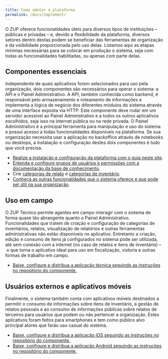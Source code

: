 ```yaml
---
title: Como adotar a plataforma
permalink: /docs/implement/
---
```


O ZUP oferece funcionalidades úteis para diversos tipos de instituições – públicas e privadas – e, devido a flexibilidade da plataforma, diversos setores dentro destas podem se beneficiar das ferramentas de organização e da visibilidade proporcionada pelo uso delas.
Listamos aqui as etapas mínimas necessárias para se colocar em produção o sistema, seja com todas as funcionalidades habilitadas, ou apenas com parte delas.

## Componentes essenciais
Independente de quais aplicativos forem selecionados para uso pela organização, dois componentes são necessários para operar o sistema: a API e o Painel Administrativo. A API, também conhecida como backend, é responsável pelo armazenamento e roteamento de informações e implementa a lógica de negócio dos diferentes módulos do sistema através de uma interface exposta via HTTP. Este componente deve rodar em um servidor acessível ao Painel Administrativo e a todos os outros aplicativos escolhidos, seja isso na internet pública ou na rede privada.
O Painel Administrativo é a principal ferramenta para manipulação e uso do sistema e possui acesso a todas funcionalidades disponíveis na plataforma. Se sua organização necessita usar a aplicação no backoffice através de notebooks ou desktops, a instalação e configuração destes dois componentes é tudo que você precisa.

 - [Realize a instalação e configuração da plataforma com o guia neste site](installation_docker.md).
 - [Entenda e configure grupos de usuários e permissões com a documentação da base de conhecimento](https://zeladoriaurbana.zendesk.com/hc/pt-br/articles/203948149-Criando-um-grupo-e-atribuindo-permiss%C3%B5es).
 - Crie [categorias de relato](https://zeladoriaurbana.zendesk.com/hc/pt-br/articles/203925815-Criando-a-categoria-de-relato) e [categorias de inventário](https://zeladoriaurbana.zendesk.com/hc/pt-br/articles/203925215-O-que-%C3%A9-uma-categoria-de-invent%C3%A1rio-).
 - [Conheça as outras funcionalidades que o sistema oferece e que pode ser útil na sua organização](https://zeladoriaurbana.zendesk.com/hc/pt-br).

## Uso em campo
O ZUP Técnico permite agentes em campo interagir com o sistema de forma quase tão abrangente quanto o Painel Administrativo. Funcionalidades que tratem de criação e configuração de categorias de inventários, relatos, visualização de relatórios e outras ferramentas administrativas não estão disponíveis no aplicativo. Entretanto a criação, edição e consumo de itens já configurados no sistema pode ser utilizada, até sem conexão com a internet (no caso de relatos e itens de inventário) – o que torna o aplicativo ideal para uso em fiscalização,  vistoria e outras formas de trabalho em campo.

 - [Baixe, configure e distribua a aplicação técnica seguindo as instruções no repositório do componente.](https://github.com/institutotim/zup-android-tecnico)

## Usuários externos e aplicativos móveis
Finalmente, o sistema também conta com aplicativos móveis destinados a permitir o consumo de informações sobre itens de inventário, a gestão de relatos pessoais e ao consumo de informações públicas sobre relatos de terceiros para usuários que podem ou não pertencer a organização.  Estes aplicativos foram feitos para smartphones e tem como público alvo principal atores que farão uso casual do sistema.

  - [Baixe, configure e distribua a aplicação iOS seguindo as instruções no repositório do componente.](https://github.com/institutotim/zup-ios-cidadao)
  - [Baixe, configure e distribua a aplicação Android seguindo as instruções no repositório do componente.](https://github.com/institutotim/zup-android-cidadao)

